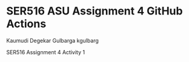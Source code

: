 # SER516 ASU Assignment 4 GitHub Actions

Kaumudi Degekar Gulbarga
kgulbarg

SER516 Assignment 4 Activity 1